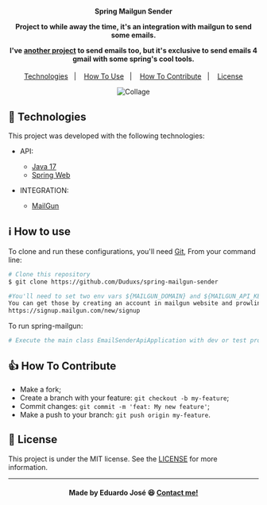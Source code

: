 <h4 align="center">
  <p>Spring Mailgun Sender</p>
  
  <p>Project to while away the time, it's an integration with mailgun to send some emails.</p>
    
  <p>I've <a href="https://github.com/Duduxs/spring-gmail-sender">another project<a/> to send emails too, but it's exclusive to send emails 4 gmail with some spring's cool tools.</p>
  
</h4>

<p align="center">
  <a href="#rocket-technologies">Technologies</a>&nbsp;&nbsp;&nbsp;|&nbsp;&nbsp;&nbsp;
  <a href="#information_source-how-to-use">How To Use</a>&nbsp;&nbsp;&nbsp;|&nbsp;&nbsp;&nbsp;
  <a href="#thumbsup-how-to-contribute">How To Contribute</a>&nbsp;&nbsp;&nbsp;|&nbsp;&nbsp;&nbsp;
  <a href="#memo-license">License</a>
</p>

<p align="center">
<img alt="Collage" src="https://ik.imagekit.io/27ewoxssse/mailgun_K9MbCY3ct.png?ik-sdk-version=javascript-1.4.3&updatedAt=1651977086694"> 
</p>

## :rocket: Technologies

This project was developed with the following technologies:

- API:

  - [Java 17](https://www.oracle.com/java/technologies/javase/jdk17-archive-downloads.html)
  - [Spring Web](https://docs.spring.io/spring-boot/docs/current/reference/html/web.html)
  
- INTEGRATION:

  - [MailGun](https://www.mailgun.com/)

## :information_source: How to use
To clone and run these configurations, you'll need [Git](https://git-scm.com), From your command line:

```bash
# Clone this repository
$ git clone https://github.com/Duduxs/spring-mailgun-sender

#You'll need to set two env vars ${MAILGUN_DOMAIN} and ${MAILGUN_API_KEY}.
You can get those by creating an account in mailgun website and prowling into his docs to get these values.
https://signup.mailgun.com/new/signup

```

To run spring-mailgun:

```bash
# Execute the main class EmailSenderApiApplication with dev or test profile 
```

## :thumbsup: How To Contribute

-  Make a fork;
-  Create a branch with your feature: `git checkout -b my-feature`;
-  Commit changes: `git commit -m 'feat: My new feature'`;
-  Make a push to your branch: `git push origin my-feature`.

## :memo: License
This project is under the MIT license. See the [LICENSE](https://github.com/Duduxs/spring-mailgun-sender/blob/main/LICENSE) for more information.
    
---

<h4 align="center">
    Made by Eduardo José 😆 <a href="https://www.linkedin.com/in/eduarddojose/" target="_blank">Contact me!</a>
</h4>
